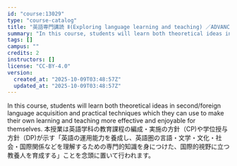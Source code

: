 ```yaml
---
id: "course:13029"
type: "course-catalog"
title: "英語専門講読 Ⅱ(Exploring language learning and teaching) ／ADVANCED THEMATIC READING Ⅱ"
summary: "In this course, students will learn both theoretical ideas in second/foreign language acquisition and practical techniqu…"
tags: []
campus: ""
credits: 2
instructors: []
license: "CC-BY-4.0"
version:
  created_at: "2025-10-09T03:48:57Z"
  updated_at: "2025-10-09T03:48:57Z"
---
```

In this course, students will learn both theoretical ideas in second/foreign language acquisition and practical techniques which they can use to make their own learning and teaching more effective and enjoyable for themselves. 本授業は英語学科の教育課程の編成・実施の方針（CP)や学位授与方針（DP)が示す「英語の運用能力を養成し、英語圏の言語・文学・文化・社会・国際関係などを理解するための専門的知識を身につけた、国際的視野に立つ教養人を育成する」ことを念頭に置いて行われます。
